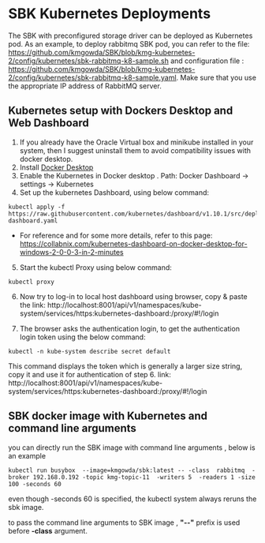 <!--
Copyright (c) KMG. All Rights Reserved.

Licensed under the Apache License, Version 2.0 (the "License");
you may not use this file except in compliance with the License.
You may obtain a copy of the License at

    http://www.apache.org/licenses/LICENSE-2.0
-->

# SBK Kubernetes Deployments
The SBK with preconfigured storage driver can be deployed as Kubernetes pod.
As an example, to deploy rabbitmq SBK pod, you can refer to the file: https://github.com/kmgowda/SBK/blob/kmg-kubernetes-2/config/kubernetes/sbk-rabbitmq-k8-sample.sh
and configuration file : https://github.com/kmgowda/SBK/blob/kmg-kubernetes-2/config/kubernetes/sbk-rabbitmq-k8-sample.yaml. 
Make sure that you use the appropriate IP address of RabbitMQ server.


## Kubernetes setup with Dockers Desktop and Web Dashboard
1. If you already have the Oracle Virtual box and minikube installed in your system, then I suggest uninstall them to avoid compatibility issues with docker desktop.
2. Install [Docker Desktop](https://www.docker.com/products/docker-desktop)
3. Enable the Kubernetes in Docker desktop . Path: Docker Dashboard -> settings -> Kubernetes
4. Set up the kubernetes Dashboard, using below command: 
```
kubectl apply -f https://raw.githubusercontent.com/kubernetes/dashboard/v1.10.1/src/deploy/recommended/kubernetes-dashboard.yaml
```
  * For reference and for some more details, refer to this page: https://collabnix.com/kubernetes-dashboard-on-docker-desktop-for-windows-2-0-0-3-in-2-minutes
  
5.  Start the kubectl Proxy using below command:
```
kubectl proxy
```
6. Now try to log-in to local host dashboard using browser, copy & paste the link: 
   http://localhost:8001/api/v1/namespaces/kube-system/services/https:kubernetes-dashboard:/proxy/#!/login

7. The browser asks the authentication login, to get the authentication login token using the below command:
```
kubectl -n kube-system describe secret default
```
This command displays the token which is generally a larger size string, copy it and use it for authentication of step 6. link: http://localhost:8001/api/v1/namespaces/kube-system/services/https:kubernetes-dashboard:/proxy/#!/login


## SBK docker image with Kubernetes and command line arguments
you can directly run the SBK image with command line arguments , below is an example
```
kubectl run busybox  --image=kmgowda/sbk:latest -- -class  rabbitmq  -broker 192.168.0.192 -topic kmg-topic-11  -writers 5  -readers 1 -size 100 -seconds 60
```

even though -seconds 60 is specified, the kubectl system always reruns the sbk image.

to pass the command line arguments to SBK image , **"--"** prefix is used before **-class** argument.
